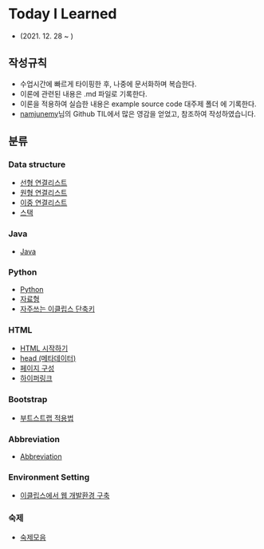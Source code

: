 # Today I Learned
- (2021. 12. 28 ~ )
## 작성규칙
- 수업시간에 빠르게 타이핑한 후, 나중에 문서화하며 복습한다.
- 이론에 관련된 내용은 .md 파일로 기록한다.
- 이론을 적용하여 실습한 내용은 example source code 대주제 폴더 에 기록한다.
- [namjunemy](https://github.com/namjunemy)님의 Github TIL에서 많은 영감을 얻었고, 참조하여 작성하였습니다.
## 분류
### Data structure
- [선형 연결리스트](https://github.com/97Fekim/TIL/blob/master/Data%20Structure/1.%20Linked%20list.md)
- [원형 연결리스트](https://github.com/97Fekim/TIL/blob/master/Data%20Structure/2.%20Circular%20linked%20list.md)
- [이중 연결리스트](https://github.com/97Fekim/TIL/blob/master/Data%20Structure/3.%20Doubly%20linked%20list.md)
- [스택](https://github.com/97Fekim/TIL/blob/master/Data%20Structure/4.%20Stack.md)
### Java
- [Java](https://github.com/97Fekim/TIL/tree/master/Java)
### Python
- [Python](https://github.com/97Fekim/TIL/tree/master/Python)
- [자료형](https://github.com/97Fekim/TIL/blob/master/Python/004.%20Data%20type.md)
- [자주쓰는 이클립스 단축키](https://github.com/97Fekim/TIL/blob/master/Java/%EB%8B%A8%EC%B6%95%ED%82%A4.md)
### HTML
- [HTML 시작하기](https://github.com/97Fekim/TIL/blob/master/HTML/Start%20HTML.md)
- [head (메타데이터)](https://github.com/97Fekim/TIL/blob/master/HTML/Head.md)
- [페이지 구성](https://github.com/97Fekim/TIL/blob/master/HTML/Text%20Fundamentals.md)
- [하이퍼링크](https://github.com/97Fekim/TIL/blob/master/HTML/Hyperlink.md)
### Bootstrap
- [부트스트랩 적용법](https://github.com/97Fekim/TIL/blob/master/Bootstrap/fundamental.md)
### Abbreviation
- [Abbreviation](https://github.com/97Fekim/TIL/blob/master/Abbreviation/001.%20Abbreviation.md)
### Environment Setting
- [이클립스에서 웹 개발환경 구축](https://github.com/97Fekim/TIL/blob/master/Java/%EC%9D%B4%ED%81%B4%EB%A6%BD%EC%8A%A4%EC%97%90%EC%84%9C%20%EC%9B%B9%EA%B0%9C%EB%B0%9C%20%ED%99%98%EA%B2%BD%20%EA%B5%AC%EC%B6%95.md)
### 숙제
- [숙제모음](https://github.com/97Fekim/TIL/tree/master/Green%20homework)